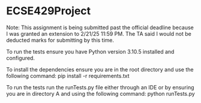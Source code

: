 # ECSE429Project
Note: This assignment is being submitted past the official deadline because I was granted an extension to 2/21/25 11:59 PM. The TA said I would not be deducted marks for submitting by this time.

To run the tests ensure you have Python version 3.10.5 installed and configured.

To install the dependencies ensure you are in the root directory and use the following command: pip install -r requirements.txt


To run the tests run the runTests.py file either through an IDE or by ensuring you are in directory A and using the following command: python runTests.py

